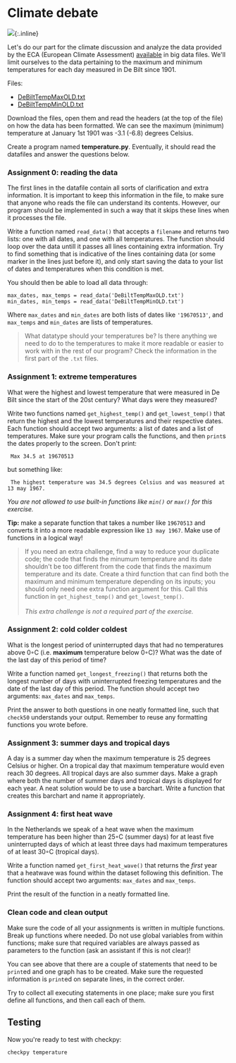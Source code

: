 # Climate debate

![](../../assets/KaartNederlandKlein.png){:.inline}

Let's do our part for the climate discussion and analyze the data provided by the ECA (European Climate Assessment) [available](http://eca.knmi.nl/dailydata/predefinedseries.php) in big data files. We'll limit ourselves to the data pertaining to the maximum and minimum temperatures for each day measured in De Bilt since 1901.

Files:

- [DeBiltTempMaxOLD.txt](../../data/DeBiltTempMaxOLD.txt)
- [DeBiltTempMinOLD.txt](../../data/DeBiltTempMinOLD.txt)

Download the files, open them and read the headers (at the top of the file) on how the data has been formatted. We can see the maximum (minimum) temperature at January 1st 1901 was -3.1 (-6.8) degrees Celsius.

Create a program named **temperature.py**. Eventually, it should read the datafiles and answer the questions below.

### Assignment 0: reading the data

The first lines in the datafile contain all sorts of clarification and extra information. It is important to keep this information in the file, to make sure that anyone who reads the file can understand its contents. However, our program should be implemented in such a way that it skips these lines when it processes the file.

Write a function named `read_data()` that accepts a `filename` and returns two lists: one with all dates, and one with all temperatures. The function should loop over the data untill it passes all lines containing extra information. Try to find something that is indicative of the lines containing data (or some marker in the lines just before it), and only start saving the data to your list of dates and temperatures when this condition is met.

You should then be able to load all data through:


    max_dates, max_temps = read_data('DeBiltTempMaxOLD.txt')
    min_dates, min_temps = read_data('DeBiltTempMinOLD.txt')


Where `max_dates` and `min_dates` are both lists of dates like `'19670513'`, and `max_temps` and `min_dates` are lists of temperatures.

> What datatype should your temperatures be? Is there anything we need to do to the temperatures to make it more readable or easier to work with in the rest of our program? Check the information in the first part of the `.txt` files.

### Assignment 1: extreme temperatures

What were the highest and lowest temperature that were measured in De Bilt since the start of the 20st century? What days were they measured?

Write two functions named `get_highest_temp()` and `get_lowest_temp()` that return the highest and the lowest temperatures and their respective dates. Each function should accept two arguments: a list of dates and a list of temperatures. Make sure your program calls the functions, and then `print`s the dates properly to the screen. Don't print:

     Max 34.5 at 19670513

but something like:

     The highest temperature was 34.5 degrees Celsius and was measured at 13 may 1967.

*You are not allowed to use built-in functions like `min()` or `max()` for this exercise.*

**Tip:** make a separate function that takes a number like `19670513` and converts it into a more readable expression like `13 may 1967`. Make use of functions in a logical way!

> If you need an extra challenge, find a way to reduce your duplicate code; the code that finds the minumum temperature and its date shouldn't be too different from the code that finds the maximum temperature and its date. Create a third function that can find both the maximum and minimum temperature depending on its inputs; you should only need one extra function argument for this. Call this function in `get_highest_temp()` and `get_lowest_temp()`. <br><br> _This extra challenge is not a required part of the exercise._

### Assignment 2: cold colder coldest

What is the longest period of uninterrupted days that had no temperatures above 0◦C (i.e. **maximum** temperature below 0◦C)? What was the date of the last day of this period of time?

Write a function named `get_longest_freezing()` that returns both the longest number of days with uninterrupted freezing temperatures and the date of the last day of this period. The function should accept two arguments: `max_dates` and `max_temps`.

Print the answer to both questions in one neatly formatted line, such that `check50` understands your output. Remember to reuse any formatting functions you wrote before.

### Assignment 3: summer days and tropical days

A day is a summer day when the maximum temperature is 25 degrees Celsius or higher. On a tropical day that maximum temperature would even reach 30 degrees. All tropical days are also summer days. Make a graph where both the number of summer days and tropical days is displayed for each year. A neat solution would be to use a barchart. Write a function that creates this barchart and name it appropriately.

### Assignment 4: first heat wave

In the Netherlands we speak of a heat wave when the maximum temperature has been higher than 25◦C (summer days) for at least five uninterrupted days of which at least three days had maximum temperatures of at least 30◦C (tropical days).

Write a function named `get_first_heat_wave()` that returns the *first* year that a heatwave was found within the dataset following this definition. The function should accept two arguments: `max_dates` and `max_temps`.

Print the result of the function in a neatly formatted line.

### Clean code and clean output

Make sure the code of all your assignments is written in multiple functions. Break up functions where needed. Do not use global variables from within functions; make sure that required variables are always passed as parameters to the function (ask an assistant if this is not clear)!

You can see above that there are a couple of statements that need to be `print`ed and one graph has to be created. Make sure the requested information is `print`ed on separate lines, in the correct order.

Try to collect all executing statements in one place; make sure you first define all functions, and then call each of them.

## Testing

Now you're ready to test with checkpy:

    checkpy temperature

